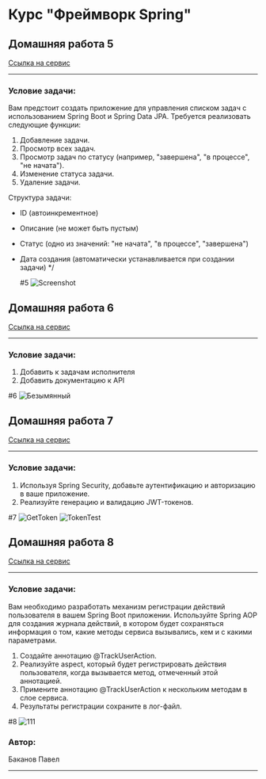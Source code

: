 # Курс "Фреймворк Spring" 
## Домашняя работа 5

<a href="http://51.250.22.199:8282/tasks" target="_blank">Ссылка на сервис</a>

* **
### Условие задачи:
Вам предстоит создать приложение для управления списком задач с использованием Spring Boot и Spring Data JPA. Требуется реализовать следующие функции:

1. Добавление задачи.
2. Просмотр всех задач.
3. Просмотр задач по статусу (например, "завершена", "в процессе", "не начата").
4. Изменение статуса задачи.
5. Удаление задачи.

Структура задачи:

- ID (автоинкрементное)
- Описание (не может быть пустым)
- Статус (одно из значений: "не начата", "в процессе", "завершена")
- Дата создания (автоматически устанавливается при создании задачи)
 */

  #5
![Screenshot](https://github.com/pashtetrus33/springseminar5/assets/86385554/5afdc933-8a36-4c17-83b9-e5858294eaa6)

## Домашняя работа 6

<a href="http://51.250.22.199:8282/tasks" target="_blank">Ссылка на сервис</a>

* **
### Условие задачи:
1. Добавить к задачам исполнителя
2. Добавить документацию к API

#6
![Безымянный](https://github.com/pashtetrus33/springseminar5/assets/86385554/65bf2289-4e2e-45d5-b77d-db8249363554)

## Домашняя работа 7

<a href="http://51.250.22.199:8282/tasks" target="_blank">Ссылка на сервис</a>

* **
### Условие задачи:
1. Используя Spring Security, добавьте аутентификацию и авторизацию в ваше приложение.
2. Реализуйте генерацию и валидацию JWT-токенов.

#7
![GetToken](https://github.com/pashtetrus33/springseminar5-6-7/assets/86385554/29ec5e11-6139-466b-99e8-eac6e403d5aa)
![TokenTest](https://github.com/pashtetrus33/springseminar5-6-7/assets/86385554/0e9eeaa2-b914-4bba-ad64-5a68de6763d1)

## Домашняя работа 8

<a href="http://51.250.22.199:8282/tasks" target="_blank">Ссылка на сервис</a>

* **
### Условие задачи:
Вам необходимо разработать механизм регистрации действий пользователя в вашем Spring Boot приложении.
Используйте Spring AOP для создания журнала действий, в котором будет сохраняться информация о том,
какие методы сервиса вызывались, кем и с какими параметрами.

1. Создайте аннотацию @TrackUserAction.
2. Реализуйте aspect, который будет регистрировать действия пользователя, когда вызывается метод, отмеченный этой аннотацией.
3. Примените аннотацию @TrackUserAction к нескольким методам в слое сервиса.
4. Результаты регистрации сохраните в лог-файл.

#8
![111](https://github.com/pashtetrus33/springseminar5-6-7-8/assets/86385554/8af47f48-f489-4d1e-b980-ba4e1ca40946)

### Автор:
Баканов Павел
* **
